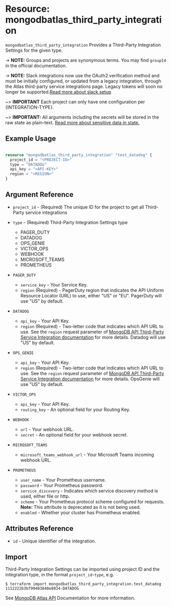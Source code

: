 # Resource: mongodbatlas_third_party_integration

`mongodbatlas_third_party_integration` Provides a Third-Party Integration Settings for the given type.

-> **NOTE:** Groups and projects are synonymous terms. You may find `groupId` in the official documentation.

-> **NOTE:** Slack integrations now use the OAuth2 verification method and must be initially configured, or updated from a legacy integration, through the Atlas third-party service integrations page. Legacy tokens will soon no longer be supported.[Read more about slack setup](https://docs.atlas.mongodb.com/tutorial/third-party-service-integrations/)

~> **IMPORTANT** Each project can only have one configuration per {INTEGRATION-TYPE}.

~> **IMPORTANT:** All arguments including the secrets will be stored in the raw state as plain-text. [Read more about sensitive data in state.](https://www.terraform.io/docs/state/sensitive-data.html)


## Example Usage

```terraform

resource "mongodbatlas_third_party_integration" "test_datadog" {
  project_id = "<PROJECT-ID>"
  type = "DATADOG"
  api_key = "<API-KEY>"
  region = "<REGION>"
}

```

## Argument Reference

* `project_id` - (Required) The unique ID for the project to get all Third-Party service integrations
* `type`       - (Required) Third-Party Integration Settings type 
     * PAGER_DUTY
     * DATADOG
     * OPS_GENIE
     * VICTOR_OPS
     * WEBHOOK
     * MICROSOFT_TEAMS
     * PROMETHEUS
       

* `PAGER_DUTY`
  * `service_key` - Your Service Key.
  * `region` (Required) - PagerDuty region that indicates the API Uniform Resource Locator (URL) to use, either "US" or "EU". PagerDuty will use "US" by default.    
* `DATADOG`
  * `api_key` - Your API Key.
  * `region` (Required) - Two-letter code that indicates which API URL to use. See the `region` request parameter of [MongoDB API Third-Party Service Integration documentation](https://www.mongodb.com/docs/atlas/reference/api-resources-spec/v2/#tag/Third-Party-Integrations/operation/createThirdPartyIntegration) for more details. Datadog will use "US" by default.
* `OPS_GENIE`
  * `api_key` - Your API Key.
  * `region` (Required) - Two-letter code that indicates which API URL to use. See the `region` request parameter of [MongoDB API Third-Party Service Integration documentation](https://www.mongodb.com/docs/atlas/reference/api-resources-spec/v2/#tag/Third-Party-Integrations/operation/createThirdPartyIntegration) for more details. OpsGenie will use "US" by default.
* `VICTOR_OPS`
  * `api_key` - 	Your API Key.
  * `routing_key` - An optional field for your Routing Key.
* `WEBHOOK`
  * `url` - Your webhook URL.
  * `secret` - An optional field for your webhook secret.
* `MICROSOFT_TEAMS`
  * `microsoft_teams_webhook_url` -  Your Microsoft Teams incoming webhook URL.
* `PROMETHEUS`
  * `user_name` - Your Prometheus username.
  * `password`  - Your Prometheus password.
  * `service_discovery` - Indicates which service discovery method is used, either file or http.
  * `scheme` - Your Prometheus protocol scheme configured for requests. **Note:** This attribute is deprecated as it is not being used.
  * `enabled` - Whether your cluster has Prometheus enabled.

## Attributes Reference

* `id` - Unique identifier of the integration.

## Import

Third-Party Integration Settings can be imported using project ID and the integration type, in the format `project_id`-`type`, e.g.

```
$ terraform import mongodbatlas_third_party_integration.test_datadog 1112222b3bf99403840e8934-DATADOG
```

See [MongoDB Atlas API](https://www.mongodb.com/docs/atlas/reference/api-resources-spec/#tag/Third-Party-Integrations/operation/createThirdPartyIntegration) Documentation for more information.
